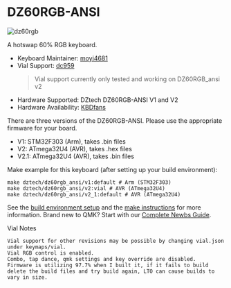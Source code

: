 # DZ60RGB-ANSI

![dz60rgb](https://cdn.shopify.com/s/files/1/0043/9140/3591/products/TIM_20190130170231_grande.jpg?v=1548839053)

A hotswap 60% RGB keyboard.

* Keyboard Maintainer: [moyi4681](https://github.com/moyi4681)
* Vial Support: [dc959](https://github.com/dc959)
    > Vial support currently only tested and working on DZ60RGB_ansi v2
* Hardware Supported: DZtech DZ60RGB-ANSI V1 and V2
* Hardware Availability: [KBDfans](https://kbdfans.com/)

There are three versions of the DZ60RGB-ANSI. Please use the appropriate firmware for your board.

* V1: STM32F303 (Arm), takes .bin files
* V2: ATmega32U4 (AVR), takes .hex files
* V2.1: ATmega32U4 (AVR), takes .bin files

Make example for this keyboard (after setting up your build environment):

    make dztech/dz60rgb_ansi/v1:default # Arm (STM32F303)
    make dztech/dz60rgb_ansi/v2:vial # AVR (ATmega32U4)
    make dztech/dz60rgb_ansi/v2_1:default # AVR (ATmega32U4)

See the [build environment setup](https://docs.qmk.fm/#/getting_started_build_tools) and the [make instructions](https://docs.qmk.fm/#/getting_started_make_guide) for more information. Brand new to QMK? Start with our [Complete Newbs Guide](https://docs.qmk.fm/#/newbs).

Vial Notes
```
Vial support for other revisions may be possible by changing vial.json under keymaps/vial.
Vial RGB control is enabled.
Combo, tap dance, qmk settings and key override are disabled.
Firmware is utilizing 97.7% when I built it, if it fails to build delete the build files and try build again, LTO can cause builds to vary in size.
```
